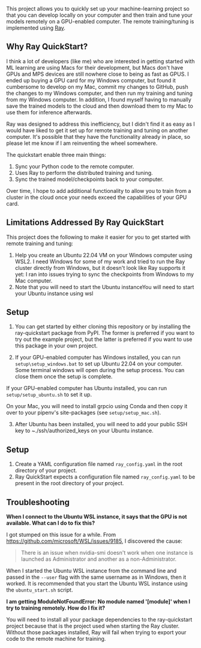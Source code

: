 This project allows you to quickly set up your machine-learning project so that you can develop locally on your computer and 
then train and tune your models remotely on a GPU-enabled computer. The remote training/tuning is implemented using 
[Ray](https://github.com/ray-project/ray).

## Why Ray QuickStart?

I think a lot of developers (like me) who are interested in getting started with ML learning are using Macs for their 
development, but Macs don't have GPUs and MPS devices are still nowhere close to being as fast as GPUS. I ended up 
buying a GPU card for my Windows computer, but found it cumbersome to develop on my Mac, commit my changes to GitHub, 
push the changes to my Windows computer, and then run my training and tuning from my Windows computer. In addition, 
I found myself having to manually save the trained models to the cloud and then download them to my Mac to use them for 
inference afterwards.

Ray was designed to address this inefficiency, but I didn't find it as easy as I would have liked to get it set up for 
remote training and tuning on another computer. It's possible that they have the functionality already in place, so 
please let me know if I am reinventing the wheel somewhere.

The quickstart enable three main things:
1. Sync your Python code to the remote computer.
2. Uses Ray to perform the distributed training and tuning.
3. Sync the trained model/checkpoints back to your computer.

Over time, I hope to add additional functionality to allow you to train from a cluster in the cloud once your needs 
exceed the capabilities of your GPU card.

## Limitations Addressed By Ray QuickStart

This project does the following to make it easier for you to get started with remote training and tuning:
1. Help you create an Ubuntu 22.04 VM on your Windows computer using WSL2. I need Windows for some of my work and tried
to run the Ray cluster directly from Windows, but it doesn't look like Ray supports it yet: I ran into issues trying to 
sync the checkpoints from Windows to my Mac computer.
2. Note that you will need to start the Ubuntu instanceYou will need to start your Ubuntu instance using wsl

## Setup

1. You can get started by either cloning this repository or by installing the ray-quickstart package from PyPI. The former
is preferred if you want to try out the example project, but the latter is preferred if you want to use this package in
your own project.

2. If your GPU-enabled computer has Windows installed, you can run `setup\setup_windows.bat` to set up Ubuntu 22.04 
on your computer. Some terminal windows will open during the setup process. You can close them once the setup is complete.

If your GPU-enabled computer has Ubuntu installed, you can run `setup/setup_ubuntu.sh` to set it up.

On your Mac, you will need to install grpcio using Conda and then copy it over to your pipenv's site-packages (see `setup/setup_mac.sh`).

3. After Ubuntu has been installed, you will need to add your public SSH key to ~./ssh/authorized_keys on your Ubuntu instance. 

## Setup
1. Create a YAML configuration file named `ray_config.yaml` in the root directory of your project.
1. Ray QuickStart expects a configuration file named `ray_config.yaml` to be present in the root directory of your project.

## Troubleshooting

**When I connect to the Ubuntu WSL instance, it says that the GPU is not available. What can I do to fix this?** 
   
I got stumped on this issue for a while. From https://github.com/microsoft/WSL/issues/9185, I discovered the cause:
   
> There is an issue when nvidia-smi doesn't work when one instance is launched as Administrator and another as a non-Administrator.

When I started the Ubuntu WSL instance from the command line and passed in the `--user` flag with the same username as 
in Windows, then it worked. It is recommended that you start the Ubuntu WSL instance using the `ubuntu_start.sh` script.

**I am getting ModuleNotFoundError: No module named '[module]' when I try to training remotely. How do I fix it?**

You will need to install all your package dependencies to the ray-quickstart project because that is the project used 
when starting the Ray cluster. Without those packages installed, Ray will fail when trying to export your code to the
remote machine for training.

